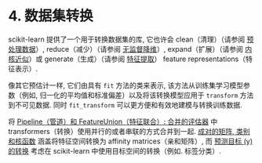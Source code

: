 # 4\. 数据集转换

scikit-learn 提供了一个用于转换数据集的库, 它也许会 clean（清理）（请参阅 [预处理数据](modules/preprocessing.html#preprocessing)）, reduce（减少）（请参阅 [无监督降维](modules/unsupervised_reduction.html#data-reduction)）, expand（扩展）（请参阅 [内核近似](modules/kernel_approximation.html#kernel-approximation)）或 generate（生成）（请参阅 [特征提取](modules/feature_extraction.html#feature-extraction)） feature representations（特征表示）.

像其它预估计一样, 它们由具有 `fit` 方法的类来表示, 该方法从训练集学习模型参数（例如, 归一化的平均值和标准偏差）以及将该转换模型应用于 `transform` 方法到不可见数据. 同时 `fit_transform` 可以更方便和有效地建模与转换训练数据.

将 [Pipeline（管道）和 FeatureUnion（特征联合）: 合并的评估器](modules/pipeline.html#combining-estimators) 中 transformers（转换）使用并行的或者串联的方式合并到一起. [成对的矩阵, 类别和核函数](modules/metrics.html#metrics) 涵盖将特征空间转换为 affinity matrices（亲和矩阵）, 而 [预测目标 (y) 的转换](modules/preprocessing_targets.html#preprocessing-targets) 考虑在 scikit-learn 中使用目标空间的转换（例如. 标签分类）.
